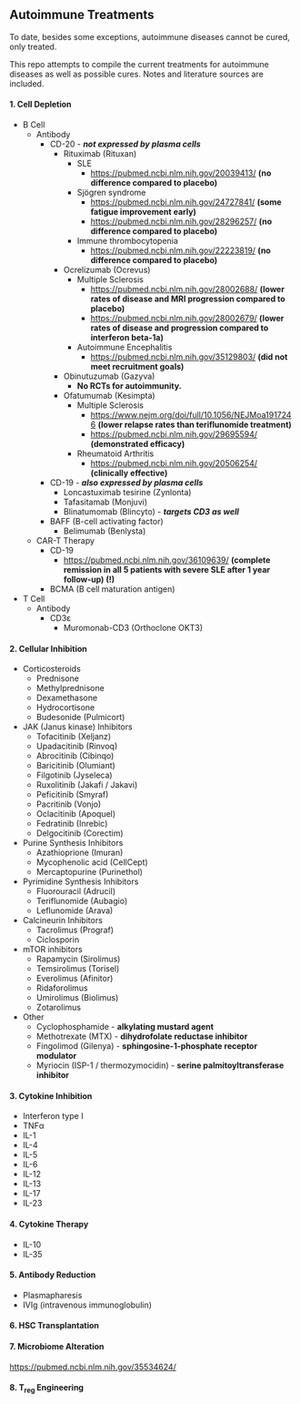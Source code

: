 ## Autoimmune Treatments
To date, besides some exceptions, autoimmune diseases cannot be cured, only treated.

This repo attempts to compile the current treatments for autoimmune diseases as well as possible cures. Notes and literature sources are included.


#### 1. Cell Depletion
* B Cell
	* Antibody
		* CD-20 - ***not expressed by plasma cells***
			* Rituximab (Rituxan)
				* SLE
					* https://pubmed.ncbi.nlm.nih.gov/20039413/ **(no difference compared to placebo)**
				* Sjögren syndrome
					* https://pubmed.ncbi.nlm.nih.gov/24727841/ **(some fatigue improvement early)**
					* https://pubmed.ncbi.nlm.nih.gov/28296257/ **(no difference compared to placebo)**
				* Immune thrombocytopenia
					* https://pubmed.ncbi.nlm.nih.gov/22223819/ **(no difference compared to placebo)**
			* Ocrelizumab (Ocrevus)
				* Multiple Sclerosis
					* https://pubmed.ncbi.nlm.nih.gov/28002688/ **(lower rates of disease and MRI progression compared to placebo)**
					* https://pubmed.ncbi.nlm.nih.gov/28002679/ **(lower rates of disease and progression compared to interferon beta-1a)**
				* Autoimmune Encephalitis
					* https://pubmed.ncbi.nlm.nih.gov/35129803/ **(did not meet recruitment goals)**
			* Obinutuzumab (Gazyva)
				* **No RCTs for autoimmunity.**
			* Ofatumumab (Kesimpta)
				* Multiple Sclerosis
					* https://www.nejm.org/doi/full/10.1056/NEJMoa1917246 **(lower relapse rates than teriflunomide treatment)**
					* https://pubmed.ncbi.nlm.nih.gov/29695594/ **(demonstrated efficacy)**
				* Rheumatoid Arthritis
					* https://pubmed.ncbi.nlm.nih.gov/20506254/ **(clinically effective)**
		* CD-19 - ***also expressed by plasma cells***
			* Loncastuximab tesirine (Zynlonta)
			* Tafasitamab (Monjuvi)
			* Blinatumomab (Blincyto) - ***targets CD3 as well***
		* BAFF (B-cell activating factor)
			* Belimumab (Benlysta)
	* CAR-T Therapy
	    * CD-19
	    	* https://pubmed.ncbi.nlm.nih.gov/36109639/ **(complete remission in all 5 patients with severe SLE after 1 year follow-up) (!)**
	    * BCMA (B cell maturation antigen)
* T Cell
	* Antibody
		* CD3ε
			* Muromonab-CD3 (Orthoclone OKT3)

#### 2. Cellular Inhibition
* Corticosteroids
	* Prednisone
	* Methylprednisone
	* Dexamethasone
	* Hydrocortisone
	* Budesonide (Pulmicort)
* JAK (Janus kinase) Inhibitors
	* Tofacitinib (Xeljanz)
	* Upadacitinib (Rinvoq)
	* Abrocitinib (Cibinqo)
	* Baricitinib (Olumiant)
	* Filgotinib (Jyseleca)
	* Ruxolitinib (Jakafi / Jakavi)
	* Peficitinib (Smyraf)
	* Pacritinib (Vonjo)
	* Oclacitinib (Apoquel)
	* Fedratinib (Inrebic)
	* Delgocitinib (Corectim)
* Purine Synthesis Inhibitors
	* Azathioprione (Imuran)
	* Mycophenolic acid (CellCept)
	* Mercaptopurine (Purinethol)
* Pyrimidine Synthesis Inhibitors
	* Fluorouracil (Adrucil)
	* Teriflunomide (Aubagio)
	* Leflunomide (Arava)
* Calcineurin Inhibitors
	* Tacrolimus (Prograf)
	* Ciclosporin
* mTOR inhibitors
	* Rapamycin (Sirolimus)
	* Temsirolimus (Torisel)
	* Everolimus (Afinitor)
	* Ridaforolimus
	* Umirolimus (Biolimus)
	* Zotarolimus
* Other
	* Cyclophosphamide - **alkylating mustard agent**
	* Methotrexate (MTX) - **dihydrofolate reductase inhibitor**
	* Fingolimod (Gilenya) - **sphingosine-1-phosphate receptor modulator**
	* Myriocin (ISP-1 / thermozymocidin) - **serine palmitoyltransferase inhibitor**


#### 3. Cytokine Inhibition
* Interferon type I
* TNFα
* IL-1
* IL-4
* IL-5
* IL-6
* IL-12
* IL-13
* IL-17
* IL-23


#### 4. Cytokine Therapy
* IL-10
* IL-35


#### 5. Antibody Reduction
* Plasmapharesis
* IVIg (intravenous immunoglobulin)


#### 6. HSC Transplantation


#### 7. Microbiome Alteration
https://pubmed.ncbi.nlm.nih.gov/35534624/


#### 8. T<sub>reg</sub> Engineering
